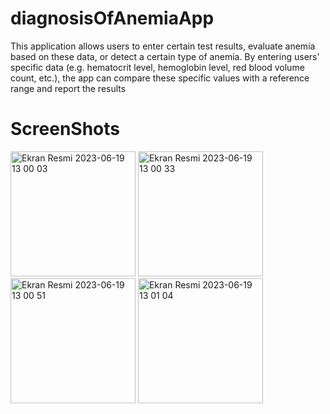 # diagnosisOfAnemiaApp
This application allows users to enter certain test results, evaluate anemia based on these data, or detect a certain type of anemia. By entering users' specific data (e.g. hematocrit level, hemoglobin level, red blood volume count, etc.), the app can compare these specific values with a reference range and report the results
# ScreenShots
<img width="200" alt="Ekran Resmi 2023-06-19 13 00 03" src="https://github.com/Engin-Ozlem/TicTacToe/assets/63121730/d899d22d-417c-4e9a-8a83-3ea24577cd01">
<img width="200" alt="Ekran Resmi 2023-06-19 13 00 33" src="https://github.com/Engin-Ozlem/TicTacToe/assets/63121730/f53d093f-7d6f-4d53-bc18-447720c854fa">
<img width="200" alt="Ekran Resmi 2023-06-19 13 00 51" src="https://github.com/Engin-Ozlem/TicTacToe/assets/63121730/c8ba690c-4324-43b1-ba54-c495a6be0152">
<img width="200" alt="Ekran Resmi 2023-06-19 13 01 04" src="https://github.com/Engin-Ozlem/TicTacToe/assets/63121730/ad7be4e5-0b4e-4882-9a93-72f33a31ffff">
